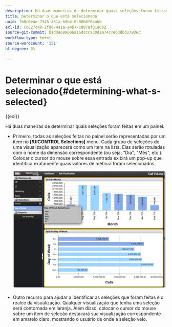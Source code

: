 ```yaml
---
description: Há duas maneiras de determinar quais seleções foram feitas em um painel.
title: Determinar o que está selecionado
uuid: fb8c6e4e-7345-431a-b9b4-0c08b8f6aabb
exl-id: cc627c48-2fd6-4a1a-a4b7-c807af01a0b2
source-git-commit: b1dda69a606a16dccca30d2a74c7e63dbd27936c
workflow-type: tm+mt
source-wordcount: '151'
ht-degree: 3%

---
```


# Determinar o que está selecionado{#determining-what-s-selected}

{{eol}}

Há duas maneiras de determinar quais seleções foram feitas em um painel.

* Primeiro, todas as seleções feitas no painel serão representadas por um item no **[!UICONTROL Selections]** menu. Cada grupo de seleções de uma visualização aparecerá como um item na lista. Elas serão rotuladas com o nome da dimensão correspondente (ou seja, &quot;Dia&quot;, &quot;Mês&quot;, etc.). Colocar o cursor do mouse sobre essa entrada exibirá um pop-up que identifica exatamente quais valores de métrica foram selecionados.

   ![](assets/selection_identify.png)

* Outro recurso para ajudar a identificar as seleções que foram feitas é o realce da visualização. Qualquer visualização que tenha uma seleção será contornada em laranja. Além disso, colocar o cursor do mouse sobre um item de seleção destacará sua visualização correspondente em amarelo claro, mostrando o usuário de onde a seleção veio.
